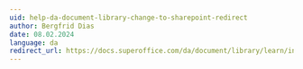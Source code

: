 ```yaml
---
uid: help-da-document-library-change-to-sharepoint-redirect
author: Bergfrid Dias
date: 08.02.2024
language: da
redirect_url: https://docs.superoffice.com/da/document/library/learn/index.html
---
```


